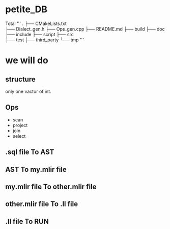 # petite_DB

Total
'''
.
├── CMakeLists.txt  
├── Dialect_gen.h
├── Ops_gen.cpp
├── README.md
├── build
├── doc
├── include
├── script
├── src               
├── test
├── third_party
└── tmp
'''


# we will do

## structure
only one vactor of int.

## Ops
- scan
- project
- join
- select

## .sql file To AST

## AST To my.mlir file

## my.mlir file To other.mlir file

## other.mlir file To .ll file

## .ll file To RUN

